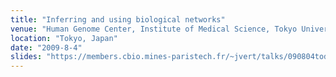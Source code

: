 ```yaml
---
title: "Inferring and using biological networks"
venue: "Human Genome Center, Institute of Medical Science, Tokyo University"
location: "Tokyo, Japan"
date: "2009-8-4"
slides: "https://members.cbio.mines-paristech.fr/~jvert/talks/090804todai/todai.pdf"
---
```

